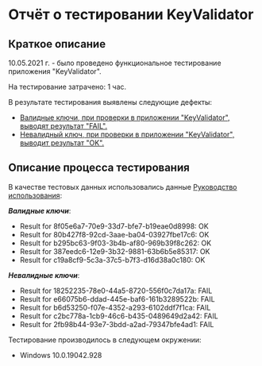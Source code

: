 # Отчёт о тестировании KeyValidator

## Краткое описание

10.05.2021 г. - было проведено функциональное тестирование приложения "KeyValidator".

На тестирование затрачено: 1 час.

В результате тестирования выявлены следующие дефекты:
* [Валидные ключи, при проверки в приложении "KeyValidator", выводят результат "FAIL".](https://github.com/Ekaterina5885/DZ-1.2./issues/1)
* [Невалидный ключ, при проверки в приложении "KeyValidator", выводит результат "OK".](https://github.com/Ekaterina5885/DZ-1.2./issues/3)


## Описание процесса тестирования



В качестве тестовых данных использовались данные [Руководство использования](https://github.com/netology-code/javaqa-homeworks/blob/master/intro/user-manual.md):

***Валидные ключи***:
* Result for 8f05e6a7-70e9-33d7-bfe7-b19eae0d8998: OK
* Result for 80b427f8-92cd-3aae-ba04-03927fbe17c6: OK
* Result for b295bc63-9f03-3b4b-af80-969b39f8c262: OK
* Result for 387eedc6-12e9-3b32-9881-63b6b5e85317: OK
* Result for c19a8cf9-5c3a-37c5-b7f3-d16d38a0c180: OK

***Невалидные ключи***:
* Result for 18252235-78e0-44a5-8720-556f0c7da17a: FAIL
* Result for e66075b6-ddad-445e-baf6-161b3289522b: FAIL
* Result for b6d53250-f07e-4352-a293-6102ddf7f1ca: FAIL
* Result for c2bc778a-1cb9-46c6-b435-0489649d2a42: FAIL
* Result for 2fb98b44-93e7-3bdd-a2ad-79347bfe4ad1: FAIL

Тестирование производилось в следующем окружении:
* Windows 10.0.19042.928